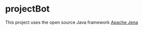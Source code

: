 # projectBot

This project uses the open source Java framework [Apache Jena](https://jena.apache.org/)
